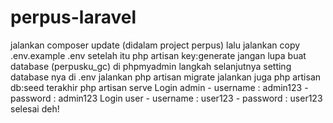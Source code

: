 # perpus-laravel

jalankan composer update (didalam project perpus)
lalu jalankan copy .env.example .env
setelah itu php artisan key:generate
jangan lupa buat database (perpusku_gc) di phpmyadmin
langkah selanjutnya setting database nya di .env
jalankan php artisan migrate
jalankan juga php artisan db:seed
terakhir php artisan serve
Login admin - username : admin123 - password : admin123
Login user - username : user123 - password : user123
selesai deh!
